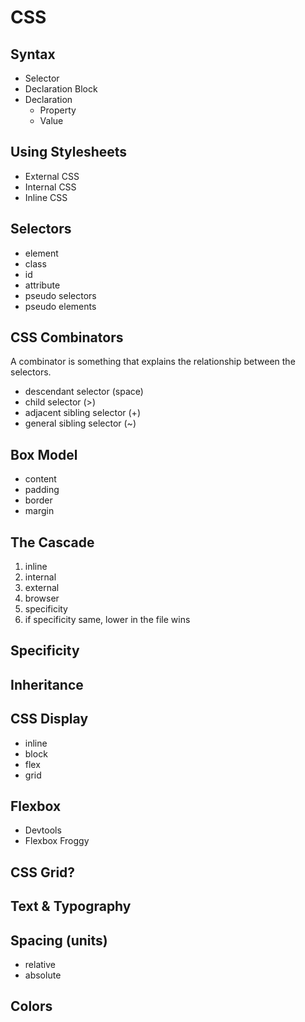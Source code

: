 # CSS

## Syntax

- Selector
- Declaration Block
- Declaration
  - Property
  - Value

## Using Stylesheets

- External CSS
- Internal CSS
- Inline CSS

## Selectors

- element
- class
- id
- attribute
- pseudo selectors
- pseudo elements

## CSS Combinators

A combinator is something that explains the relationship between the selectors.

- descendant selector (space)
- child selector (>)
- adjacent sibling selector (+)
- general sibling selector (~)

## Box Model

- content
- padding
- border
- margin

## The Cascade

1. inline
2. internal
3. external
4. browser
5. specificity
6. if specificity same, lower in the file wins

## Specificity

## Inheritance

## CSS Display

- inline
- block
- flex
- grid

## Flexbox

- Devtools
- Flexbox Froggy

## CSS Grid?

## Text & Typography

## Spacing (units)

- relative
- absolute

## Colors
